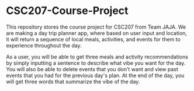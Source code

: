 # CSC207-Course-Project

This repository stores the course project for CSC207 from Team JAJA. 
We are making a day trip planner app, where based on user input and location, it will return a sequence of 
local meals, activities, and events for them to experience throughout the day.

As a user, you will be able to get three meals and activity recommendations by simply inputting a sentence to 
describe what vibe you want for the day. You will also be able to delete events that you don't want and view past 
events that you had for the previous day's plan. At the end of the day, you will get three words that summarize the 
vibe of the day. 
